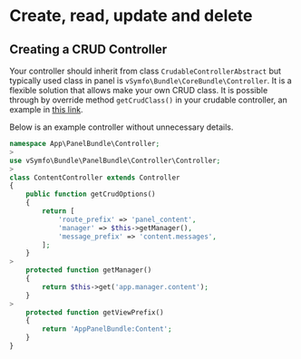 # Create, read, update and delete

## Creating a CRUD Controller

Your controller should inherit from class `CrudableControllerAbstract` but typically used class in panel is 
`vSymfo\Bundle\CoreBundle\Controller`. It is a flexible solution that allows make your own CRUD class. It is possible
through by override method `getCrudClass()` in your crudable controller, an example in [this link](https://github.com/mikoweb/vsymfo-panel-bundle/blob/master/Controller/Controller.php#L23).

Below is an example controller without unnecessary details.

```php
namespace App\PanelBundle\Controller;
>
use vSymfo\Bundle\PanelBundle\Controller\Controller;
>
class ContentController extends Controller
{
    public function getCrudOptions()
    {
        return [
            'route_prefix' => 'panel_content',
            'manager' => $this->getManager(),
            'message_prefix' => 'content.messages',
        ];
    }
>
    protected function getManager()
    {
        return $this->get('app.manager.content');
    }
>
    protected function getViewPrefix()
    {
        return 'AppPanelBundle:Content';
    }
}
```
